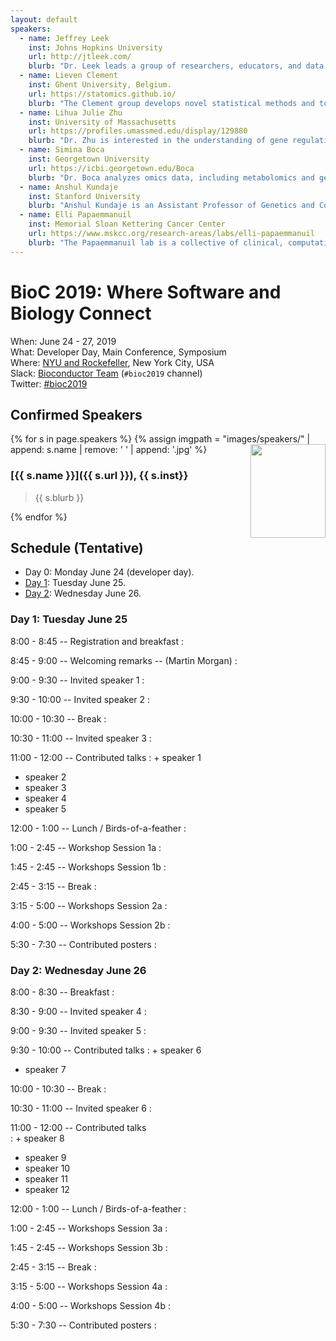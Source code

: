 ```yaml
---
layout: default
speakers:
  - name: Jeffrey Leek
    inst: Johns Hopkins University
    url: http://jtleek.com/
    blurb: "Dr. Leek leads a group of researchers, educators, and data scientists using data to solve problems in molecular biology, human health, meta-research, education, and anything else they think could be useful for the world. They produce data tools and code that you can use for your projects as well." 
  - name: Lieven Clement
    inst: Ghent University, Belgium.
    url: https://statomics.github.io/
    blurb: "The Clement group develops novel statistical methods and tools for the interpretation of omics data. Their research is structured according to three ‘omics domain: Meta-genomics, Transcriptomics (RNA-seq and single cell RNA-seq) and Proteomics (Identification and Differential Analysis in Mass Spectrometry based Quantitative Proteomics). They also leverage expertise in experimental design and data analysis for omics to researchers in the life sciences and have a keen interest in ‘omics data integration."
  - name: Lihua Julie Zhu
    inst: University of Massachusetts
    url: https://profiles.umassmed.edu/display/129880
    blurb: "Dr. Zhu is interested in the understanding of gene regulation and cancer etiology, biomarker discovery, and development and application of genome editing technology by mining and integrating various high-throughput datasets such as ChIP-seq, RNA-seq, ATAC-seq, miRNA-seq, Hi-C, shRNA-seq, PAS-seq, NAD-seq and GUIDE-seq. Her expertise is algorithm and computational tool development, and her group is an active contributor to the Bioconductor project. She has developed a dozen packages with various utilities, ranging from machine learning, peak calling, motif identification and alignment, quality assessment of ATACseq data, annotation, data integration, visualization, gRNA design and genome-wide offtargets identification in CRISPR genome editing studies." 
  - name: Simina Boca
    inst: Georgetown University
    url: https://icbi.georgetown.edu/Boca
    blurb: "Dr. Boca analyzes omics data, including metabolomics and genomics, and considers their downstream application in precision medicine. In particular, she developed novel computational and statistical methods for high-dimensional data analysis, led the first comprehensive metabolomic study for Duchenne muscular dystrophy, and contributed to several of the early exome sequencing projects of human tumors. Additional areas of interest include cancer epidemiology and population genetics."
  - name: Anshul Kundaje
    inst: Stanford University
    blurb: "Anshul Kundaje is an Assistant Professor of Genetics and Computer Science at Stanford University. His primary research area is large-scale computational regulatory genomics. The Kundaje lab specializes in developing statistical and machine learning methods for large-scale integrative analysis of heterogeneous, high-throughput functional genomic and genetic data to decipher regulatory elements and long-range regulatory interactions, learn predictive regulatory network models across individuals, cell-types and species and improve detection and interpretation of natural and disease-associated genetic variation."
  - name: Elli Papaemmanuil
    inst: Memorial Sloan Kettering Cancer Center
    url: https://www.mskcc.org/research-areas/labs/elli-papaemmanuil
    blurb: "The Papaemmanuil lab is a collective of clinical, computational, molecular and mathematic research investigators with an interest to study the role of acquired mutations in cancer development and how these determine clinical phenotype and response to therapy. Her mission is to execute research that informs and moves clinical practices in oncology forward."
---
```


# BioC 2019: Where Software and Biology Connect

When: June 24 - 27, 2019<br />
What: Developer Day, Main Conference, Symposium<br />
Where: [NYU and Rockefeller][venue], New York City, USA<br />
Slack: [Bioconductor Team][] (`#bioc2019` channel)<br />
Twitter: [#bioc2019][tweet]<br />

[tweet]: https://twitter.com/hashtag/bioc2019?f=tweets
[venue]: ./travel-accommodations
[Bioconductor Team]: https://bioc-community.herokuapp.com/

## Confirmed Speakers
<!-- 
* [Jeffrey Leek](http://jtleek.com/)
* [Lieven Clement](https://statomics.github.io/)
* [Lihua Julie Zhu](https://profiles.umassmed.edu/display/129880)
* [Simina Boca](https://icbi.georgetown.edu/Boca)
* [Anshul Kundaje](https://profiles.stanford.edu/anshul-kundaje) -->

{% for s in page.speakers %}
{% assign imgpath = "images/speakers/" | append: s.name | remove: ' ' | append: '.jpg' %}
<img src="{{ imgpath }}" style="float:right; width:120px; height:150px; object-fit: cover">
### [{{ s.name }}]({{ s.url }}), {{ s.inst}}

> {{ s.blurb }}

{% endfor %}


## Schedule (Tentative)
* Day 0: Monday June 24 (developer day).
* [Day 1](#day-1-tuesday-june-25): Tuesday June 25.
* [Day 2](#day-2-wednesday-june-26): Wednesday June 26.

[1]: http://sites.utoronto.ca/andrewslab/
[2]: https://www.pmgenomics.ca/bhklab/
[3]: https://www.rits.onc.jhmi.edu/DBB/members/?members=Faculty&member=efertig1
[4]: https://csoneson.github.io/
[5]: https://hoffmanlab.org/
[6]: http://hugheslab.med.utoronto.ca/

### Day 1: Tuesday June 25

<!--
Logistics:

- Start your [course AMI][]
- Join the [bioc-community slack][]
-->

[course AMI]: https://courses.bioconductor.org
[bioc-community slack]: https://bioc-community.herokuapp.com/

8:00 - 8:45 -- Registration and breakfast
: 

8:45 - 9:00 -- Welcoming remarks -- (Martin Morgan)
: 

9:00 - 9:30 -- Invited speaker 1
: 

9:30 - 10:00 -- Invited speaker 2
: 

10:00 - 10:30 -- Break
: 

10:30 - 11:00 -- Invited speaker 3
: 

11:00 - 12:00 -- Contributed talks 
: + speaker 1
  + speaker 2
  + speaker 3
  + speaker 4
  + speaker 5

12:00 - 1:00 -- Lunch / Birds-of-a-feather 
: 

1:00 - 2:45 --  Workshop Session 1a
: 

1:45 - 2:45 --  Workshops Session 1b
: 

2:45 - 3:15 -- Break
: 

3:15 - 5:00 --  Workshops Session 2a
: 

4:00 - 5:00 --  Workshops Session 2b
: 

5:30 - 7:30 -- Contributed posters
: 

### Day 2: Wednesday June 26

8:00 - 8:30 -- Breakfast
: 

8:30 - 9:00 -- Invited speaker 4
: 

9:00 - 9:30 -- Invited speaker 5
: 

9:30 - 10:00 --  Contributed talks
: + speaker 6
  + speaker 7

10:00 - 10:30 -- Break
: 

10:30 - 11:00 -- Invited speaker 6
: 

11:00 - 12:00 -- Contributed talks  
: + speaker 8
  + speaker 9
  + speaker 10
  + speaker 11
  + speaker 12

12:00 - 1:00 -- Lunch / Birds-of-a-feather
: 

1:00 - 2:45 -- Workshops Session 3a
: 

1:45 - 2:45 -- Workshops Session 3b
: 

2:45 - 3:15 -- Break
: 

3:15 - 5:00 -- Workshops Session 4a
: 

4:00 - 5:00 -- Workshops Session 4b
: 

5:30 - 7:30 -- Contributed posters
: 
